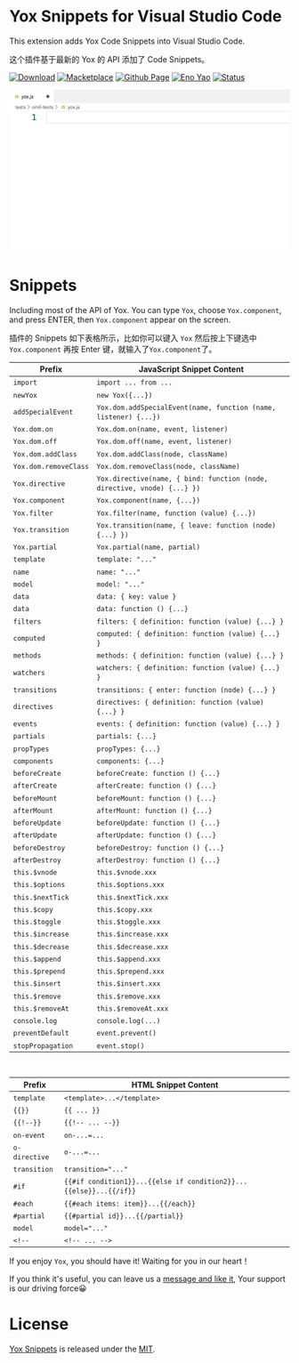 # Yox Snippets for Visual Studio Code

This extension adds Yox Code Snippets into Visual Studio Code.

这个插件基于最新的 Yox 的 API 添加了 Code Snippets。

<a href="https://marketplace.visualstudio.com/items?itemName=Wscats.yox"><img src="https://img.shields.io/badge/Download-100+-orange" alt="Download" /></a>
<a href="https://marketplace.visualstudio.com/items?itemName=Wscats.yox"><img src="https://img.shields.io/badge/Macketplace-v1.00-brightgreen" alt="Macketplace" /></a>
<a href="https://github.com/Wscats/yox-snippets"><img src="https://img.shields.io/badge/Github Page-Wscats-yellow" alt="Github Page" /></a>
<a href="https://github.com/Wscats"><img src="https://img.shields.io/badge/Author-Eno Yao-blueviolet" alt="Eno Yao" /></a>
<a href="https://github.com/Wscats"><img src="https://api.netlify.com/api/v1/badges/b652768b-1673-42cd-98dd-3fd807b2ebca/deploy-status" alt="Status" /></a>

<img src="./public/2.gif" />

# Snippets

Including most of the API of Yox. You can type `Yox`, choose `Yox.component`, and press ENTER, then `Yox.component` appear on the screen.

插件的 Snippets 如下表格所示，比如你可以键入 `Yox` 然后按上下键选中 `Yox.component` 再按 Enter 键，就输入了`Yox.component`了。

| Prefix | JavaScript Snippet Content |
| ------ | ------------ |
| `import` | `import ... from ...` |
| `newYox` | `new Yox({...})` |
| `addSpecialEvent` | `Yox.dom.addSpecialEvent(name, function (name, listener) {...})` |
| `Yox.dom.on` | `Yox.dom.on(name, event, listener)` |
| `Yox.dom.off` | `Yox.dom.off(name, event, listener)` |
| `Yox.dom.addClass` | `Yox.dom.addClass(node, className)` |
| `Yox.dom.removeClass` | `Yox.dom.removeClass(node, className)` |
| `Yox.directive` | `Yox.directive(name, { bind: function (node, directive, vnode) {...} })` |
| `Yox.component` | `Yox.component(name, {...})` |
| `Yox.filter` | `Yox.filter(name, function (value) {...})` |
| `Yox.transition` | `Yox.transition(name, { leave: function (node) {...} })` |
| `Yox.partial` | `Yox.partial(name, partial)` |
| `template` | `template: "..."` |
| `name` | `name: "..."` |
| `model` | `model: "..."` |
| `data` | `data: { key: value }` |
| `data` | `data: function () {...}` |
| `filters` | `filters: { definition: function (value) {...} }` |
| `computed` | `computed: { definition: function (value) {...} }` |
| `methods` | `methods: { definition: function (value) {...} }` |
| `watchers` | `watchers: { definition: function (value) {...} }` |
| `transitions` | `transitions: { enter: function (node) {...} }` |
| `directives` | `directives: { definition: function (value) {...} }` |
| `events` | `events: { definition: function (value) {...} }` |
| `partials` | `partials: {...}` |
| `propTypes` | `propTypes: {...}` |
| `components` | `components: {...}` |
| `beforeCreate` | `beforeCreate: function () {...}` |
| `afterCreate` | `afterCreate: function () {...}` |
| `beforeMount` | `beforeMount: function () {...}` |
| `afterMount` | `afterMount: function () {...}` |
| `beforeUpdate` | `beforeUpdate: function () {...}` |
| `afterUpdate` | `afterUpdate: function () {...}` |
| `beforeDestroy` | `beforeDestroy: function () {...}` |
| `afterDestroy` | `afterDestroy: function () {...}` |
| `this.$vnode` | `this.$vnode.xxx` |
| `this.$options` | `this.$options.xxx` |
| `this.$nextTick` | `this.$nextTick.xxx` |
| `this.$copy` | `this.$copy.xxx` |
| `this.$toggle` | `this.$toggle.xxx` |
| `this.$increase` | `this.$increase.xxx` |
| `this.$decrease` | `this.$decrease.xxx` |
| `this.$append` | `this.$append.xxx` |
| `this.$prepend` | `this.$prepend.xxx` |
| `this.$insert` | `this.$insert.xxx` |
| `this.$remove` | `this.$remove.xxx` |
| `this.$removeAt` | `this.$removeAt.xxx` |
| `console.log` | `console.log(...)` |
| `preventDefault` | `event.prevent()` |
| `stopPropagation` | `event.stop()` |


<br />

| Prefix | HTML Snippet Content |
| ------ | ------------ |
| `template` | `<template>...</template>` |
| `{{}}` | `{{ ... }}` |
| `{{!--}}` | `{{!-- ... --}}` |
| `on-event` | `on-...=...` |
| `o-directive` | `o-...=...` |
| `transition` | `transition="..."` |
| `#if` | `{{#if condition1}}...{{else if condition2}}...{{else}}...{{/if}}`|
| `#each` | `{{#each items: item}}...{{/each}}` |
| `#partial` | `{{#partial id}}...{{/partial}}` |
| `model` | `model="..."` |
| `<!--` | `<!-- ... -->` |

If you enjoy `Yox`, you should have it! Waiting for you in our heart！

If you think it's useful, you can leave us a [message and like it](https://marketplace.visualstudio.com/items?itemName=Wscats.yox&ssr=false#review-details), Your support is our driving force😀

# License

[Yox Snippets](https://marketplace.visualstudio.com/items?itemName=Wscats.yox) is released under the [MIT](http://opensource.org/licenses/MIT).